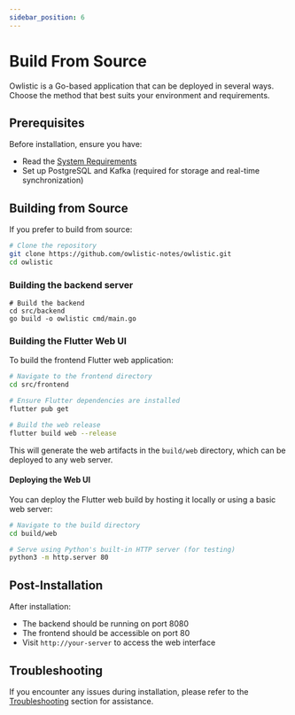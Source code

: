 ```yaml
---
sidebar_position: 6
---
```


# Build From Source

Owlistic is a Go-based application that can be deployed in several ways. Choose the method that best suits your environment and requirements.

## Prerequisites

Before installation, ensure you have:

- Read the [System Requirements](system-requirements.md)
- Set up PostgreSQL and Kafka (required for storage and real-time synchronization)

## Building from Source

If you prefer to build from source:

```bash
# Clone the repository
git clone https://github.com/owlistic-notes/owlistic.git
cd owlistic
```

### Building the backend server

```
# Build the backend
cd src/backend
go build -o owlistic cmd/main.go
```

### Building the Flutter Web UI

To build the frontend Flutter web application:

```bash
# Navigate to the frontend directory
cd src/frontend

# Ensure Flutter dependencies are installed
flutter pub get

# Build the web release
flutter build web --release
```

This will generate the web artifacts in the `build/web` directory, which can be deployed to any web server.

#### Deploying the Web UI

You can deploy the Flutter web build by hosting it locally or using a basic web server:

```bash
# Navigate to the build directory
cd build/web

# Serve using Python's built-in HTTP server (for testing)
python3 -m http.server 80
```

## Post-Installation

After installation:
- The backend should be running on port 8080
- The frontend should be accessible on port 80
- Visit `http://your-server` to access the web interface

## Troubleshooting

If you encounter any issues during installation, please refer to the [Troubleshooting](../troubleshooting/common-issues.md) section for assistance.
